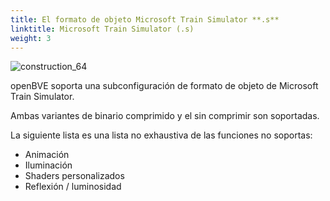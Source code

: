 ```yaml
---
title: El formato de objeto Microsoft Train Simulator **.s**
linktitle: Microsoft Train Simulator (.s)
weight: 3
---
```


![construction_64](/images/construction_64.png)

openBVE soporta una subconfiguración de formato de objeto de Microsoft Train Simulator.

Ambas variantes de binario comprimido y el sin comprimir son soportadas.

La siguiente lista es una lista no exhaustiva de las funciones no soportas:

- Animación
- Iluminación
- Shaders personalizados
- Reflexión / luminosidad